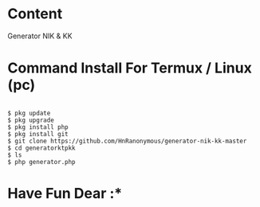 # Content
Generator NIK & KK
# Command Install For Termux / Linux (pc)
```

$ pkg update
$ pkg upgrade
$ pkg install php
$ pkg install git
$ git clone https://github.com/HnRanonymous/generator-nik-kk-master
$ cd generatorktpkk
$ ls
$ php generator.php
```
# Have Fun Dear :*
